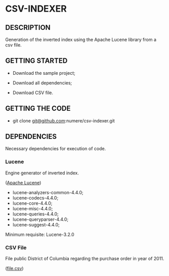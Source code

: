 #	CSV-INDEXER

##  DESCRIPTION

Generation of the inverted index using the Apache Lucene library from a csv file.

##  GETTING STARTED

*   Download the sample project;

*   Download all dependencies;

*   Download CSV file.

##  GETTING THE CODE

*   git clone git@github.com:numere/csv-indexer.git

##  DEPENDENCIES

Necessary dependencies for execution of code.

### Lucene

Engine generator of inverted index.

([Apache Lucene](http://lucene.apache.org/core/))

*   lucene-analyzers-common-4.4.0;
*   lucene-codecs-4.4.0;
*   lucene-core-4.4.0;
*   lucene-misc-4.4.0;
*   lucene-queries-4.4.0;
*   lucene-queryparser-4.4.0;
*   lucene-suggest-4.4.0;

Minimum requisite: Lucene-3.2.0

### CSV File 

File public District of Columbia regarding the purchase order in year of 2011.

([file.csv](http://data.octo.dc.gov/feeds/pass/archive/pass_2011_CSV.zip))

